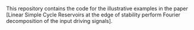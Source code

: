 This repository contains the code for the illustrative examples in the paper [Linear Simple Cycle Reservoirs at the edge of stability perform Fourier decomposition of the input driving signals].